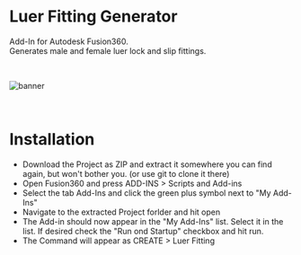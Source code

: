 # Luer Fitting Generator

Add-In for Autodesk Fusion360.    
Generates male and female luer lock and slip fittings.  



<br>

![banner](https://user-images.githubusercontent.com/30301307/81482946-ce974500-923a-11ea-8e94-88fddddf7b5e.jpg)


<br>

# Installation

* Download the Project as ZIP and extract it somewhere you can find again, but won't bother you. (or use git to clone it there)
* Open Fusion360 and press ADD-INS > Scripts and Add-ins
* Select the tab Add-Ins and click the green plus symbol next to "My Add-Ins"
* Navigate to the extracted Project forlder and hit open
* The Add-in should now appear in the "My Add-Ins" list. Select it in the list. If desired check the "Run ond Startup" checkbox and hit run.
* The Command will appear as CREATE > Luer Fitting

